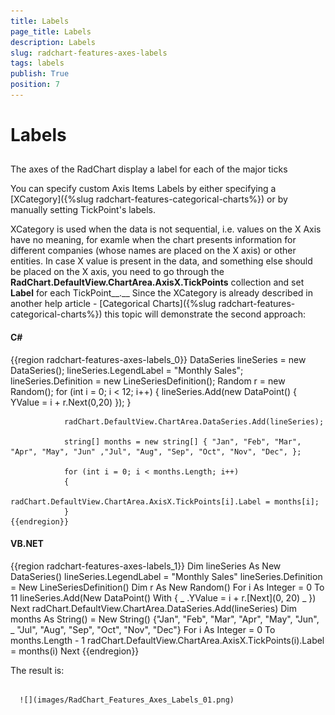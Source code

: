 ```yaml
---
title: Labels
page_title: Labels
description: Labels
slug: radchart-features-axes-labels
tags: labels
publish: True
position: 7
---
```


# Labels



## 

The axes of the RadChart display a label for each of the major ticks

You can specify custom Axis Items Labels by either specifying a [XCategory]({%slug radchart-features-categorical-charts%}) or by manually setting TickPoint's labels. 

XCategory is used when the data is not sequential, i.e. values on the X Axis have no meaning, for examle when the chart presents information for different companies (whose names are placed on the X axis) or other entities. In case X value is present in the data, and something else should be placed on the X axis, you need to go through the __RadChart.DefaultView.ChartArea.AxisX.TickPoints__ collection and set __Label__ for each TickPoint__.__ Since the XCategory is already described in another help article - [Categorical Charts]({%slug radchart-features-categorical-charts%}) this topic will demonstrate the second approach:

#### __C#__

{{region radchart-features-axes-labels_0}}
	DataSeries lineSeries = new DataSeries();
	            lineSeries.LegendLabel = "Monthly Sales";
	            lineSeries.Definition = new LineSeriesDefinition();
	            Random r = new Random();
	            for (int i = 0; i < 12; i++)
	            {
	                lineSeries.Add(new DataPoint() { YValue = i + r.Next(0,20) });
	            }
	
	            radChart.DefaultView.ChartArea.DataSeries.Add(lineSeries);
	
	            string[] months = new string[] { "Jan", "Feb", "Mar", "Apr", "May", "Jun" ,"Jul", "Aug", "Sep", "Oct", "Nov", "Dec", };
	
	            for (int i = 0; i < months.Length; i++)
	            {
	               radChart.DefaultView.ChartArea.AxisX.TickPoints[i].Label = months[i];
	            }
	{{endregion}}



#### __VB.NET__

{{region radchart-features-axes-labels_1}}
	Dim lineSeries As New DataSeries()
	lineSeries.LegendLabel = "Monthly Sales"
	lineSeries.Definition = New LineSeriesDefinition()
	Dim r As New Random()
	For i As Integer = 0 To 11
	 lineSeries.Add(New DataPoint() With { _
	  .YValue = i + r.[Next](0, 20) _
	 })
	Next
	radChart.DefaultView.ChartArea.DataSeries.Add(lineSeries)
	Dim months As String() = New String() {"Jan", "Feb", "Mar", "Apr", "May", "Jun", _
	 "Jul", "Aug", "Sep", "Oct", "Nov", "Dec"}
	For i As Integer = 0 To months.Length - 1
	 radChart.DefaultView.ChartArea.AxisX.TickPoints(i).Label = months(i)
	Next
	{{endregion}}



The result is:




         
      ![](images/RadChart_Features_Axes_Labels_01.png)


